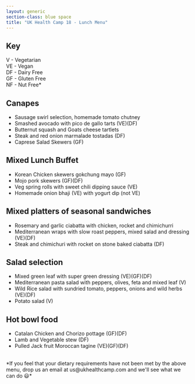```yaml
---
layout: generic
section-class: blue space
title: "UK Health Camp 18 - Lunch Menu"
---
```


## Key
V - Vegetarian  
VE - Vegan  
DF - Dairy Free  
GF - Gluten Free  
NF - Nut Free*  

## Canapes
- Sausage swirl selection, homemade tomato chutney
- Smashed avocado with pico de gallo tarts (VE)(DF)
- Butternut squash and Goats cheese tartlets
- Steak and red onion marmalade tostadas (DF)
- Caprese Salad Skewers (GF)

## Mixed Lunch Buffet

- Korean Chicken skewers gokchung mayo (GF)
- Mojo pork skewers (GF)(DF)
- Veg spring rolls with sweet chili dipping sauce (VE)
- Homemade onion bhaji (VE) with yogurt dip (not VE)

## Mixed platters of seasonal sandwiches
- Rosemary and garlic ciabatta with chicken, rocket and chimichurri
- Mediterranean wraps with slow roast peppers, mixed salad and dressing (VE)(DF)
- Steak and chimichuri with rocket on stone baked
ciabatta (DF)

## Salad selection
- Mixed green leaf with super green dressing (VE)(GF)(DF)
- Mediterranean pasta salad with peppers, olives, feta and mixed leaf (V)
- Wild Rice salad with sundried tomato, peppers, onions and wild herbs (VE)(DF)
- Potato salad (V)

## Hot bowl food
- Catalan Chicken and Chorizo pottage (GF)(DF)
- Lamb and Vegetable stew (DF)
- Pulled Jack fruit Moroccan tagine (VE)(GF)(DF)

<br>
*If you feel that your dietary requirements have not been met by the above menu, drop us an email at us@ukhealthcamp.com and we'll see what we can do 😃*